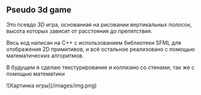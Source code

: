 <h2>Pseudo 3d game</h2>
<p>Это псевдо 3D игра, основанная на рисовании вертикальных полосок, высота которых зависит от расстояния до препятствия.</p> 
<p>Весь код написан на С++ с использованием библиотеки SFML для отображения 2D примитивов, и всё остальное реализовано с помощью математических алгоритмов.</p>
<p>В будущем я сделаю текстурирование и коллизию со стенами, так же с помощью математики</p>
![Картинка игры](/images/img.png)
